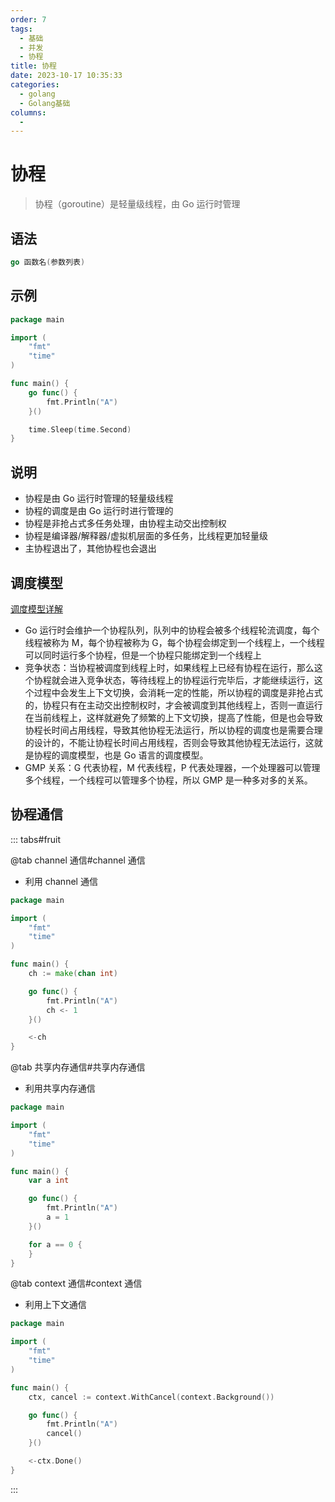 ```yaml
---
order: 7
tags:
  - 基础
  - 并发
  - 协程
title: 协程
date: 2023-10-17 10:35:33
categories:
  - golang
  - Golang基础
columns:
  -
---
```


# 协程

> 协程（goroutine）是轻量级线程，由 Go 运行时管理

## 语法

```go
go 函数名(参数列表)
```

## 示例

```go
package main

import (
    "fmt"
    "time"
)

func main() {
    go func() {
        fmt.Println("A")
    }()

    time.Sleep(time.Second)
}
```

## 说明

- 协程是由 Go 运行时管理的轻量级线程
- 协程的调度是由 Go 运行时进行管理的
- 协程是非抢占式多任务处理，由协程主动交出控制权
- 协程是编译器/解释器/虚拟机层面的多任务，比线程更加轻量级
- 主协程退出了，其他协程也会退出

## 调度模型

[调度模型详解](https://zhuanlan.zhihu.com/p/352964026)

- Go 运行时会维护一个协程队列，队列中的协程会被多个线程轮流调度，每个线程被称为 M，每个协程被称为 G，每个协程会绑定到一个线程上，一个线程可以同时运行多个协程，但是一个协程只能绑定到一个线程上
- 竞争状态：当协程被调度到线程上时，如果线程上已经有协程在运行，那么这个协程就会进入竞争状态，等待线程上的协程运行完毕后，才能继续运行，这个过程中会发生上下文切换，会消耗一定的性能，所以协程的调度是非抢占式的，协程只有在主动交出控制权时，才会被调度到其他线程上，否则一直运行在当前线程上，这样就避免了频繁的上下文切换，提高了性能，但是也会导致协程长时间占用线程，导致其他协程无法运行，所以协程的调度也是需要合理的设计的，不能让协程长时间占用线程，否则会导致其他协程无法运行，这就是协程的调度模型，也是 Go 语言的调度模型。
- GMP 关系：G 代表协程，M 代表线程，P 代表处理器，一个处理器可以管理多个线程，一个线程可以管理多个协程，所以 GMP 是一种多对多的关系。

## 协程通信

::: tabs#fruit

@tab channel 通信#channel 通信

- 利用 channel 通信

```go
package main

import (
    "fmt"
    "time"
)

func main() {
    ch := make(chan int)

    go func() {
        fmt.Println("A")
        ch <- 1
    }()

    <-ch
}
```

@tab 共享内存通信#共享内存通信

- 利用共享内存通信

```go
package main

import (
    "fmt"
    "time"
)

func main() {
    var a int

    go func() {
        fmt.Println("A")
        a = 1
    }()

    for a == 0 {
    }
}
```

@tab context 通信#context 通信

- 利用上下文通信

```go
package main

import (
    "fmt"
    "time"
)

func main() {
    ctx, cancel := context.WithCancel(context.Background())

    go func() {
        fmt.Println("A")
        cancel()
    }()

    <-ctx.Done()
}
```

:::
